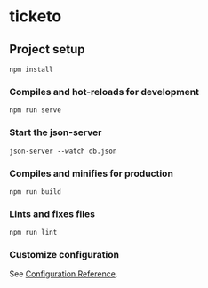 # ticketo

## Project setup
```
npm install
```

### Compiles and hot-reloads for development
```
npm run serve
```

### Start the json-server
```
json-server --watch db.json
```

### Compiles and minifies for production
```
npm run build
```

### Lints and fixes files
```
npm run lint
```

### Customize configuration
See [Configuration Reference](https://cli.vuejs.org/config/).
